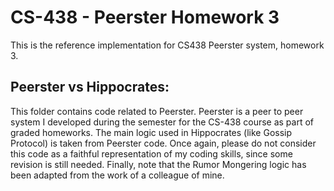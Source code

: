 # CS-438 - Peerster Homework 3

This is the reference implementation for CS438 Peerster system, homework 3.

## Peerster vs Hippocrates:
This folder contains code related to Peerster. Peerster is a peer to peer system I developed during the semester for the CS-438 course as part of graded homeworks. The main logic used in Hippocrates (like Gossip Protocol) is taken from Peerster code. Once again, please do not consider this code as a faithful representation of my coding skills, since some revision is still needed. Finally, note that the Rumor Mongering logic has been adapted from the work of a colleague of mine.
 
